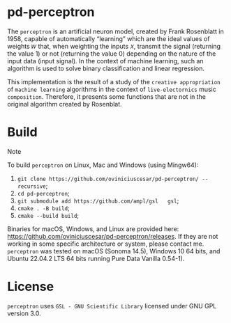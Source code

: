 # pd-perceptron



The `perceptron` is an artificial neuron model, created by Frank Rosenblatt in 1958, capable of automatically “learning” which are the ideal values ​​of weights `𝑊` that, when weighting the inputs `𝑋`, transmit the signal (returning the value 1) or not (returning the value 0) depending on the nature of the input data (input signal). In the context of machine learning, such an algorithm is used to solve binary classification and linear regression.

This implementation is the result of a study of the `creative appropriation` of `machine learning` algorithms in the context of `live-electornics` music `composition`. Therefore, it presents some functions that are not in the original algorithm created by Rosenblat.



# Build
> [!NOTE]
To build `perceptron` on Linux, Mac and Windows (using Mingw64):

1. `git clone https://github.com/oviniciuscesar/pd-perceptron/ --recursive`;
2. `cd pd-perceptron`;
3. `git submodule add https://github.com/ampl/gsl   gsl`;
4. `cmake . -B build`;
5. `cmake --build build`;


Binaries for macOS, Windows, and Linux are provided here: https://github.com/oviniciuscesar/pd-perceptron/releases. 
If they are not working in some specific architecture or system, please contact me. 
`perceptron` was tested on macOS (Sonoma 14.5), Windows 10 64 bits, and Ubuntu 22.04.2 LTS 64 bits running Pure Data Vanilla 0.54-1).

# License

`perceptron` uses `GSL - GNU Scientific Library` licensed under GNU GPL version 3.0. 
